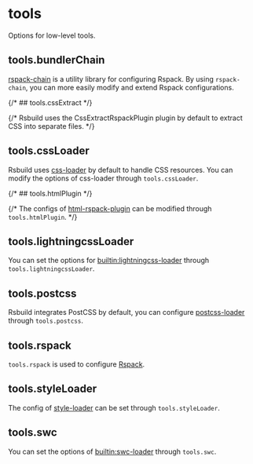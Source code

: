 

# tools

Options for low-level tools.

## tools.bundlerChain&#x20;

[rspack-chain](https://github.com/rspack-contrib/rspack-chain) is a utility library for configuring Rspack. By using `rspack-chain`, you can more easily modify and extend Rspack configurations.

{/* ## tools.cssExtract <RsbuildDocBadge path="/config/tools/css-extract" text="tools.cssExtract" /> */}

{/* Rsbuild uses the CssExtractRspackPlugin plugin by default to extract CSS into separate files. */}

## tools.cssLoader&#x20;

Rsbuild uses [css-loader](https://github.com/webpack-contrib/css-loader) by default to handle CSS resources. You can modify the options of css-loader through `tools.cssLoader`.

{/* ## tools.htmlPlugin <RsbuildDocBadge path="/config/tools/html-plugin" text="tools.htmlPlugin" /> */}

{/* The configs of [html-rspack-plugin](https://github.com/rspack-contrib/html-rspack-plugin) can be modified through `tools.htmlPlugin`. */}

## tools.lightningcssLoader&#x20;

You can set the options for [builtin:lightningcss-loader](https://rspack.rs/guide/features/builtin-lightningcss-loader) through `tools.lightningcssLoader`.

## tools.postcss&#x20;

Rsbuild integrates PostCSS by default, you can configure [postcss-loader](https://github.com/webpack-contrib/postcss-loader) through `tools.postcss`.

## tools.rspack&#x20;

`tools.rspack` is used to configure [Rspack](https://rspack.rs/config/index).

## tools.styleLoader&#x20;

The config of [style-loader](https://github.com/webpack-contrib/style-loader) can be set through `tools.styleLoader`.

## tools.swc&#x20;

You can set the options of [builtin:swc-loader](https://rspack.rs/guide/features/builtin-swc-loader) through `tools.swc`.
